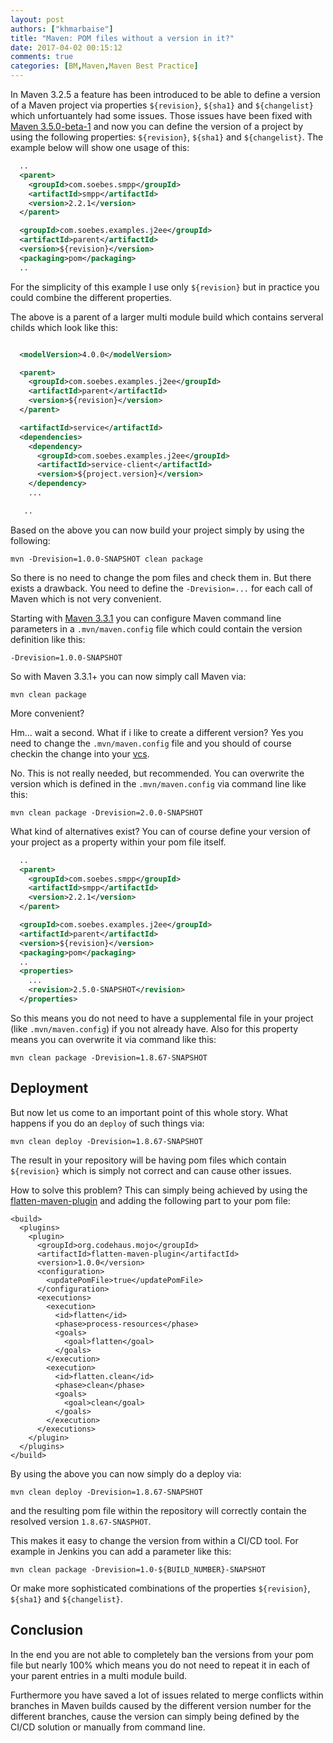 ```yaml
---
layout: post
authors: ["khmarbaise"]
title: "Maven: POM files without a version in it?"
date: 2017-04-02 00:15:12
comments: true
categories: [BM,Maven,Maven Best Practice]
---
```

In Maven 3.2.5 a feature has been introduced to be able to define a version
of a Maven project via properties `${revision}`, `${sha1}` and `${changelist}` 
which unfortuantely had some issues.
Those issues have been fixed with [Maven 3.5.0-beta-1][maven-release-notes-3.5.0-beta-1] 
and now you can define the version of a project by using the following properties: 
`${revision}`, `${sha1}` and `${changelist}`. The example below will show one 
usage of this:

``` xml
  ..
  <parent>
    <groupId>com.soebes.smpp</groupId>
    <artifactId>smpp</artifactId>
    <version>2.2.1</version>
  </parent>

  <groupId>com.soebes.examples.j2ee</groupId>
  <artifactId>parent</artifactId>
  <version>${revision}</version>
  <packaging>pom</packaging>
  ..

```
For the simplicity of this example I use only `${revision}` but in practice you could
combine the different properties.

The above is a parent of a larger multi module build which contains serveral childs which look
like this:

``` xml

  <modelVersion>4.0.0</modelVersion>

  <parent>
    <groupId>com.soebes.examples.j2ee</groupId>
    <artifactId>parent</artifactId>
    <version>${revision}</version>
  </parent>

  <artifactId>service</artifactId>
  <dependencies>
    <dependency>
      <groupId>com.soebes.examples.j2ee</groupId>
      <artifactId>service-client</artifactId>
      <version>${project.version}</version>
    </dependency>
    ...

   ..
```
Based on the above you can now build your project simply by using the following:

```
mvn -Drevision=1.0.0-SNAPSHOT clean package
```

So there is no need to change the pom files and check them in. But there exists a
drawback. You need to define the `-Drevision=...` for each call of Maven which
is not very convenient.

Starting with [Maven 3.3.1][maven-release-notes-3.3.1] you can configure Maven
command line parameters in a `.mvn/maven.config` file which could contain the
version definition like this:

```
-Drevision=1.0.0-SNAPSHOT
```
So with Maven 3.3.1+ you can now simply call Maven via:

```
mvn clean package
```
More convenient? 

Hm... wait a second. What if i like to create a different version? Yes you need 
to change the `.mvn/maven.config` file and you should of course checkin the 
change into your [vcs].

No. This is not really needed, but recommended. You can overwrite the version 
which is defined in the `.mvn/maven.config` via command line like this:

```
mvn clean package -Drevision=2.0.0-SNAPSHOT
```

What kind of alternatives exist? You can of course define your version of your
project as a property within your pom file itself.

``` xml
  ..
  <parent>
    <groupId>com.soebes.smpp</groupId>
    <artifactId>smpp</artifactId>
    <version>2.2.1</version>
  </parent>

  <groupId>com.soebes.examples.j2ee</groupId>
  <artifactId>parent</artifactId>
  <version>${revision}</version>
  <packaging>pom</packaging>
  ..
  <properties>
    ...
    <revision>2.5.0-SNAPSHOT</revision>
  </properties>

```
So this means you do not need to have a supplemental file in your project 
(like `.mvn/maven.config`) if you not already have. Also for this property 
means you can overwrite it via command like this:

```
mvn clean package -Drevision=1.8.67-SNAPSHOT
```

Deployment
----------
But now let us come to an important point of this whole story. What happens 
if you do an `deploy` of such things via:

```
mvn clean deploy -Drevision=1.8.67-SNAPSHOT
```
The result in your repository will be having pom files which contain `${revision}`
which is simply not correct and can cause other issues.

How to solve this problem? This can simply being achieved by using the 
[flatten-maven-plugin] and adding the following part to your pom file:

```
<build>
  <plugins>
    <plugin>
      <groupId>org.codehaus.mojo</groupId>
      <artifactId>flatten-maven-plugin</artifactId>
      <version>1.0.0</version>
      <configuration>
        <updatePomFile>true</updatePomFile>
      </configuration>
      <executions>
        <execution>
          <id>flatten</id>
          <phase>process-resources</phase>
          <goals>
            <goal>flatten</goal>
          </goals>
        </execution>
        <execution>
          <id>flatten.clean</id>
          <phase>clean</phase>
          <goals>
            <goal>clean</goal>
          </goals>
        </execution>
      </executions>
    </plugin>
  </plugins>
</build>
```

By using the above you can now simply do a deploy via:

```
mvn clean deploy -Drevision=1.8.67-SNAPSHOT
```
and the resulting pom file within the repository will correctly
contain the resolved version `1.8.67-SNASPHOT`.

This makes it easy to change the version from within a CI/CD tool. For
example in Jenkins you can add a parameter like this:

```
mvn clean package -Drevision=1.0-${BUILD_NUMBER}-SNAPSHOT
```
Or make more sophisticated combinations of the properties 
`${revision}`, `${sha1}` and `${changelist}`. 

Conclusion
----------
In the end you are not able to completely ban the versions from your pom file
but nearly 100% which means you do not need to repeat it in each of your parent
entries in a multi module build.

Furthermore you have saved a lot of issues related to merge conflicts within
branches in Maven builds caused by the different version number for the different
branches, cause the version can simply being defined by the CI/CD solution or
manually from command line.

[maven-release-notes-3.3.1]: https://maven.apache.org/docs/3.3.1/release-notes.html#JVM_and_Command_Line_Options
[maven-release-notes-3.5.0-beta-1]: https://maven.apache.org/docs/3.5.0-beta-1/release-notes.html 
[vcs]: https://en.wikipedia.org/wiki/Version_control
[flatten-maven-plugin]: http://www.mojohaus.org/flatten-maven-plugin/
